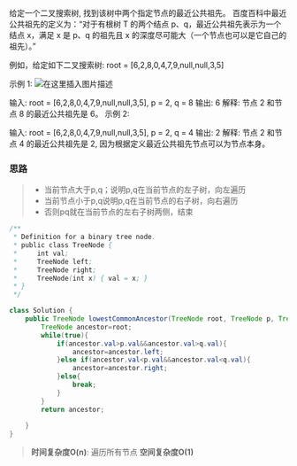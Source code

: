 给定一个二叉搜索树, 找到该树中两个指定节点的最近公共祖先。
百度百科中最近公共祖先的定义为：“对于有根树 T 的两个结点 p、q，最近公共祖先表示为一个结点 x，满足 x 是 p、q 的祖先且 x 的深度尽可能大（一个节点也可以是它自己的祖先）。”

例如，给定如下二叉搜索树:  root = [6,2,8,0,4,7,9,null,null,3,5]

示例 1:
![在这里插入图片描述](https://img-blog.csdnimg.cn/2021040921431284.png?x-oss-process=image/watermark,type_ZmFuZ3poZW5naGVpdGk,shadow_10,text_aHR0cHM6Ly9ibG9nLmNzZG4ubmV0L3FxXzQ1NjMwNzEx,size_16,color_FFFFFF,t_70#pic_center)

输入: root = [6,2,8,0,4,7,9,null,null,3,5], p = 2, q = 8
输出: 6 
解释: 节点 2 和节点 8 的最近公共祖先是 6。
示例 2:

输入: root = [6,2,8,0,4,7,9,null,null,3,5], p = 2, q = 4
输出: 2
解释: 节点 2 和节点 4 的最近公共祖先是 2, 因为根据定义最近公共祖先节点可以为节点本身。

### 思路
>- 当前节点大于p,q；说明p,q在当前节点的左子树，向左遍历
>- 当前节点小于p,q说明p,q在当前节点的右子树，向右遍历
>- 否则pq就在当前节点的左右子树两侧，结束

```java
/**
 * Definition for a binary tree node.
 * public class TreeNode {
 *     int val;
 *     TreeNode left;
 *     TreeNode right;
 *     TreeNode(int x) { val = x; }
 * }
 */

class Solution {
    public TreeNode lowestCommonAncestor(TreeNode root, TreeNode p, TreeNode q) {
        TreeNode ancestor=root;
        while(true){
            if(ancestor.val>p.val&&ancestor.val>q.val){
                ancestor=ancestor.left;
            }else if(ancestor.val<p.val&&ancestor.val<q.val){
                ancestor=ancestor.right;
            }else{
                break;
            }
        }
        return ancestor;
        
    }
}
```
 >**时间复杂度O(n)**: 遍历所有节点
 >**空间复杂度O(1)**